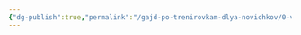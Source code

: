 ```yaml
---
{"dg-publish":true,"permalink":"/gajd-po-trenirovkam-dlya-novichkov/0-vvedenie/0-vvedenie/"}
---
```


